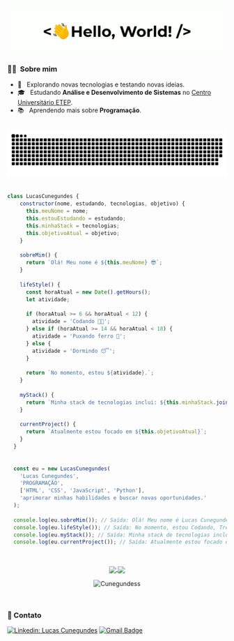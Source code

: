 <div align="center">
    <img src="./greetings.gif" align="center" height="" width="500" />
</div>

### <h3> 👨‍🦱 &nbsp;Sobre mim </h3>

- 🤔 &nbsp; Explorando novas tecnologias e testando novas ideias.
- 🎓 &nbsp; Estudando **Análise e Desenvolvimento de Sistemas** no <a href="https://etep.edu.br/">Centro Universitário ETEP</a>.
- 📚 &nbsp; Aprendendo mais sobre **Programação**.

<br>

<div align="center">
  <img src="https://github.com/1999AZZAR/1999AZZAR/blob/main/resources/img/grid-snake.svg"
       alt="snake" />
</div>

<!-- <a href="https://github.com/anuraghazra/convoychat">
  <img align="center"  min-width="400px" max-width="400px" width="400px" height = "250px"  align="right" src="https://raw.githubusercontent.com/MicaelliMedeiros/micaellimedeiros/master/image/computer-illustration.png" />
</a>  -->
<br/>

```JavaScript
class LucasCunegundes {
    constructor(nome, estudando, tecnologias, objetivo) {
      this.meuNome = nome;
      this.estouEstudando = estudando;
      this.minhaStack = tecnologias;
      this.objetivoAtual = objetivo;
    }
  
    sobreMim() {
      return `Olá! Meu nome é ${this.meuNome} 😎`;
    }
  
    lifeStyle() {
      const horaAtual = new Date().getHours();
      let atividade;
 
      if (horaAtual >= 6 && horaAtual < 12) {
        atividade = 'Codando 👨‍💻';
      } else if (horaAtual >= 14 && horaAtual < 18) {
        atividade = 'Puxando ferro 💪';
      } else {
        atividade = 'Dormindo 😴';
      }

      return `No momento, estou ${atividade}.`;
    }
  
    myStack() {
      return `Minha stack de tecnologias inclui: ${this.minhaStack.join(", ")}.`;
    }
  
    currentProject() {
      return `Atualmente estou focado em ${this.objetivoAtual}`;
    }
  }
  

  const eu = new LucasCunegundes(
    'Lucas Cunegundes',
    'PROGRAMAÇÃO',
    ['HTML', 'CSS', 'JavaScript', 'Python'],
    'aprimorar minhas habilidades e buscar novas oportunidades.'
  );
  
  console.log(eu.sobreMim()); // Saída: Olá! Meu nome é Lucas Cunegundes 😎
  console.log(eu.lifeStyle()); // Saída: No momento, estou Codando, Treinando ou Dormindo.
  console.log(eu.myStack()); // Saída: Minha stack de tecnologias inclui: HTML, CSS, JavaScript, Python
  console.log(eu.currentProject()); // Saída: Atualmente estou focado em aprimorar minhas habilidades e buscar novas oportunidades.

```
<br/>

<!-- <a href="https://github.com/anuraghazra/github-readme-stats">
  <img position="center" src="https://streak-stats.demolab.com?user=Cunegundess&theme=transparent&date_format=j%20M%5B%20Y%5D" />
</a> -->
<!-- <a href="https://github.com/anuraghazra/github-readme-stats">
  <img position="center" src="https://github-readme-stats.vercel.app/api?username=Cunegundess&show_icons=true&theme=transparent" />
</a> -->
<p align="center">
  <a href="https://github.com/Cunegundess">
    <img align="center"  height="175px" src="https://github-readme-stats.vercel.app/api?username=Cunegundess&show_icons=true&hide_border=true&title_color=94b4a4&amp&icon_color=FFFFFF&amp&text_color=FFFFFF&amp&bg_color=000000&count_private=true&include_all_commits=true"/>
  </a>
  <a href="https://github.com/Ratheshan03">
    <img align="center" height="175px"  src="https://github-readme-stats.vercel.app/api/top-langs/?username=Cunegundess&text_color=FFFFFF&bg_color=000000&title_color=94b4a4&langs_count=15&layout=compact&hide_border=true" />
  </a>
</p>
  <p align="center"><img align="center" src="https://streak-stats.demolab.com?user=Cunegundess&theme=highcontrast&hide_border=true&date_format=j%20M%5B%20Y%5D" alt="Cunegundess" /></p>

<br>
<h3 align="left">
📲 Contato
</h3>

[![Linkedin: Lucas Cunegundes](https://img.shields.io/badge/-Lucas_Cunegundes-blue?style=flat-square&logo=Linkedin&logoColor=white&link=https://www.linkedin.com/in/lucas-cunegundes/)](https://www.linkedin.com/in/lucas-cunegundes/)
[![Gmail Badge](https://img.shields.io/badge/-lucascsantana6@gmail.com-b70106?style=flat-square&logo=Gmail&logoColor=white&link=mailto:lucascsantana6@gmail.com)](mailto:lucascsantana6@gmail.com)
<!-- [![Instagram: cunegundez_](https://img.shields.io/badge/-cunegundez_-DF0174?style=flat-square&labelColor=DF0174&logo=instagram&logoColor=white&link=https://www.instagram.com/cunegundez_/)](https://www.instagram.com/cunegundez_/) -->


